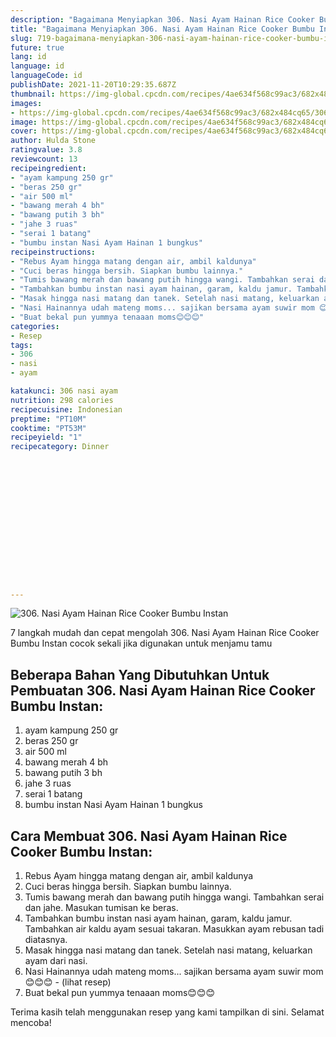 ```yaml
---
description: "Bagaimana Menyiapkan 306. Nasi Ayam Hainan Rice Cooker Bumbu Instan, Bikin Ngiler"
title: "Bagaimana Menyiapkan 306. Nasi Ayam Hainan Rice Cooker Bumbu Instan, Bikin Ngiler"
slug: 719-bagaimana-menyiapkan-306-nasi-ayam-hainan-rice-cooker-bumbu-instan-bikin-ngiler
future: true
lang: id
language: id
languageCode: id
publishDate: 2021-11-20T10:29:35.687Z 
thumbnail: https://img-global.cpcdn.com/recipes/4ae634f568c99ac3/682x484cq65/306-nasi-ayam-hainan-rice-cooker-bumbu-instan-foto-resep-utama.webp
images:
- https://img-global.cpcdn.com/recipes/4ae634f568c99ac3/682x484cq65/306-nasi-ayam-hainan-rice-cooker-bumbu-instan-foto-resep-utama.webp
image: https://img-global.cpcdn.com/recipes/4ae634f568c99ac3/682x484cq65/306-nasi-ayam-hainan-rice-cooker-bumbu-instan-foto-resep-utama.webp
cover: https://img-global.cpcdn.com/recipes/4ae634f568c99ac3/682x484cq65/306-nasi-ayam-hainan-rice-cooker-bumbu-instan-foto-resep-utama.webp
author: Hulda Stone
ratingvalue: 3.8
reviewcount: 13
recipeingredient:
- "ayam kampung 250 gr"
- "beras 250 gr"
- "air 500 ml"
- "bawang merah 4 bh"
- "bawang putih 3 bh"
- "jahe 3 ruas"
- "serai 1 batang"
- "bumbu instan Nasi Ayam Hainan 1 bungkus"
recipeinstructions:
- "Rebus Ayam hingga matang dengan air, ambil kaldunya"
- "Cuci beras hingga bersih. Siapkan bumbu lainnya."
- "Tumis bawang merah dan bawang putih hingga wangi. Tambahkan serai dan jahe. Masukan tumisan ke beras."
- "Tambahkan bumbu instan nasi ayam hainan, garam, kaldu jamur. Tambahkan air kaldu ayam sesuai takaran. Masukkan ayam rebusan tadi diatasnya."
- "Masak hingga nasi matang dan tanek. Setelah nasi matang, keluarkan ayam dari nasi."
- "Nasi Hainannya udah mateng moms... sajikan bersama ayam suwir mom 😊😊😊           (lihat resep)"
- "Buat bekal pun yummya tenaaan moms😊😊😊"
categories:
- Resep
tags:
- 306
- nasi
- ayam

katakunci: 306 nasi ayam 
nutrition: 298 calories
recipecuisine: Indonesian
preptime: "PT10M"
cooktime: "PT53M"
recipeyield: "1"
recipecategory: Dinner


     
    
    
    
    
    
    
    
    
    
    
      
    
---
```



![306. Nasi Ayam Hainan Rice Cooker Bumbu Instan](https://img-global.cpcdn.com/recipes/4ae634f568c99ac3/682x484cq65/306-nasi-ayam-hainan-rice-cooker-bumbu-instan-foto-resep-utama.webp)

7 langkah mudah dan cepat mengolah  306. Nasi Ayam Hainan Rice Cooker Bumbu Instan cocok sekali jika digunakan untuk menjamu tamu

<!--inarticleads1-->

## Beberapa Bahan Yang Dibutuhkan Untuk Pembuatan 306. Nasi Ayam Hainan Rice Cooker Bumbu Instan:

1. ayam kampung 250 gr
1. beras 250 gr
1. air 500 ml
1. bawang merah 4 bh
1. bawang putih 3 bh
1. jahe 3 ruas
1. serai 1 batang
1. bumbu instan Nasi Ayam Hainan 1 bungkus



<!--inarticleads2-->

## Cara Membuat 306. Nasi Ayam Hainan Rice Cooker Bumbu Instan:

1. Rebus Ayam hingga matang dengan air, ambil kaldunya
1. Cuci beras hingga bersih. Siapkan bumbu lainnya.
1. Tumis bawang merah dan bawang putih hingga wangi. Tambahkan serai dan jahe. Masukan tumisan ke beras.
1. Tambahkan bumbu instan nasi ayam hainan, garam, kaldu jamur. Tambahkan air kaldu ayam sesuai takaran. Masukkan ayam rebusan tadi diatasnya.
1. Masak hingga nasi matang dan tanek. Setelah nasi matang, keluarkan ayam dari nasi.
1. Nasi Hainannya udah mateng moms... sajikan bersama ayam suwir mom 😊😊😊 -           (lihat resep)
1. Buat bekal pun yummya tenaaan moms😊😊😊




Terima kasih telah menggunakan resep yang kami tampilkan di sini. Selamat mencoba!
